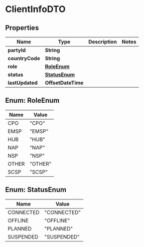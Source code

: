 

# ClientInfoDTO


## Properties

| Name | Type | Description | Notes |
|------------ | ------------- | ------------- | -------------|
|**partyId** | **String** |  |  |
|**countryCode** | **String** |  |  |
|**role** | [**RoleEnum**](#RoleEnum) |  |  |
|**status** | [**StatusEnum**](#StatusEnum) |  |  |
|**lastUpdated** | **OffsetDateTime** |  |  |



## Enum: RoleEnum

| Name | Value |
|---- | -----|
| CPO | &quot;CPO&quot; |
| EMSP | &quot;EMSP&quot; |
| HUB | &quot;HUB&quot; |
| NAP | &quot;NAP&quot; |
| NSP | &quot;NSP&quot; |
| OTHER | &quot;OTHER&quot; |
| SCSP | &quot;SCSP&quot; |



## Enum: StatusEnum

| Name | Value |
|---- | -----|
| CONNECTED | &quot;CONNECTED&quot; |
| OFFLINE | &quot;OFFLINE&quot; |
| PLANNED | &quot;PLANNED&quot; |
| SUSPENDED | &quot;SUSPENDED&quot; |



